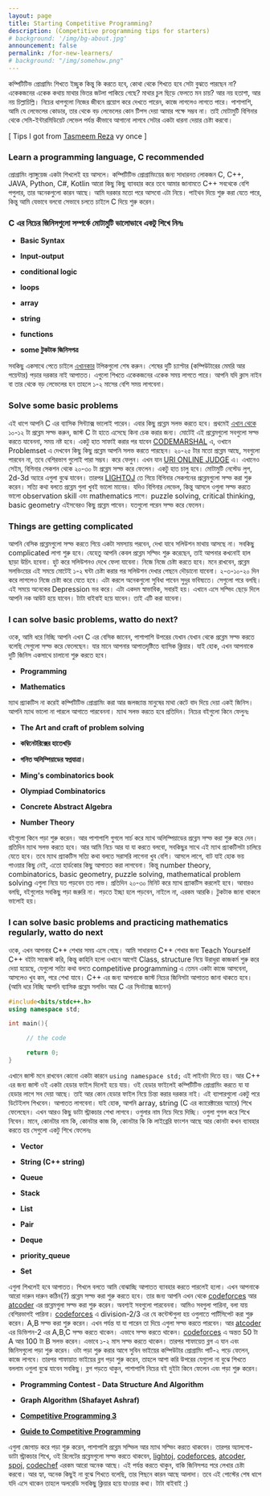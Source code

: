 ```yaml
---
layout: page
title: Starting Competitive Programming?
description: (Competitive programming tips for starters)
# background: '/img/bg-about.jpg'
announcement: false
permalink: /for-new-learners/
# background: "/img/somehow.png"
---
```


কম্পিটিটিভ প্রোগ্রামিং শিখতে ইচ্ছুক কিন্তু কি করতে হবে, কোথা থেকে শিখতে হবে সেটা বুঝতে পারছেন না? একেকজনের একেক কথায় মাথার ভিতর জটলা পাকিয়ে গেছে? মাথার চুল ছিড়ে ফেলতে মন চায়? আর নয় হতাশা, আর নয় চিল্লাচিল্লি। নিচের ধাপগুলো নিজের জীবনে প্রয়োগ করে দেখতে পারেন, কাজে লাগলেও লাগতে পারে। পাশাপাশি, আমি যে লেভেলের কোডার, তার থেকে বড় লেভেলের কোন টিপস দেয়া আমার পক্ষে সম্ভব না। তাই মোটামুটি বিগিনার থেকে সেমি-ইন্টারমিডিয়েট লেভেল পর্যন্ত কীভাবে আগানো লাগবে সেটার একটা ধারনা দেয়ার চেষ্টা করবো।
<br>

[ Tips I got from [Tasmeem Reza](https://www.facebook.com/tasmeem.reza) vy once ]

### Learn a programming language, C recommended

প্রোগ্রামিং ল্যাঙ্গুয়েজ একটা শিখলেই হয় আসলে। কম্পিটিটিভ প্রোগ্রামিংয়ের জন্য সাধারনত লোকজন C, C++, JAVA, Python, C#, Kotlin আরো কিছু কিছু ব্যাবহার করে তবে আমার জানামতে C++ সবথেকে বেশি পপুলার, তার অনেকগুলো কারন আছে। আমি দরকার মতো পরে আসবো এটা নিয়ে। পাইথন দিয়ে শুরু করা যেতে পারে, কিন্তু আমি যেভাবে বলবো সেভাবে চলতে চাইলে C দিয়ে শুরু করেন।

### C এর নিচের জিনিসগুলো সম্পর্কে মোটামুটি ভালোভাবে একটু শিখে নিনঃ

-   **Basic Syntax**

-   **Input-output**

-   **conditional logic**

-   **loops**

-   **array**

-   **string**

-   **functions**

-   **some টুকটাক জিনিসপত্র**

সবকিছু একসাথে পেতে চাইলে [এখানকার](http://cpbook.subeen.com/) টপিকগুলো শেষ করুন। শেষের দুটি চ্যাপ্টার (কম্পিউটারের মেমরি আর পয়েন্টার) পড়ার দরকার নাই আপাতত। এগুলো শিখতে একেকজনের একেক সময় লাগতে পারে। আপনি যদি ক্লাস নাইন বা তার থেকে বড় লেভেলের হন তাহলে ১-২ মাসের বেশি সময় লাগবেনা।

### Solve some basic problems

এই ধাপে আপনি C এর ব্যাসিক সিন্ট্যাক্স ভালোই পারেন। এবার কিছু প্রব্লেম সলভ করতে হবে। প্রথমেই [এখান থেকে](http://cpbook.subeen.com/p/blog-page_11.html) ১০-১২ টা প্রব্লেম সল্ভ করুন, জাস্ট C টা হাতে এসেছে কিনা চেক করার জন্য। মোটেই এই প্রব্লেমগুলো সবগুলো সল্ভ করতে যাবেননা, সময় নষ্ট হবে। একটু হাত সাফাই করার পর যাবেন [CODEMARSHAL](https://algo.codemarshal.org/) এ, ওখানে Problemset এ দেখবেন কিছু কিছু প্রব্লেম আপনি সলভ করতে পারছেন। ২০-২৫ টার মতো প্রব্লেম আছে, সবগুলো পারবেন না, তবে বেশিরভাগ গুলোই পারা সম্ভব। করে ফেলুন। এখন যান [URI ONLINE JUDGE](https://www.urionlinejudge.com.br/) এ। এখানেও সেইম, বিগিনার সেকশন থেকে ২০-৩০ টা প্রব্লেম সল্ভ করে ফেলেন। একটু হাত চালু হবে। মোটামুটি নেস্টেড লুপ, 2d-3d অ্যারে এগুলা বুঝে যাবেন। তারপর [LIGHTOJ](http://lightoj.com/) তে গিয়ে বিগিনার সেকশনের প্রব্লেমগুলো সল্ভ করা শুরু করেন। সত্যি কথা বলতে প্রব্লেম গুলা খুবই ভালো মানের। যদিও বিগিনার লেভেল, কিন্তু আসলে ওগুলা সল্ভ করতে ভালো observation skill এবং mathematics লাগে। puzzle solving, critical thinking, basic geometry এইসবেরও কিছু প্রব্লেম পাবেন। যতগুলো পরেন সল্ভ করে ফেলেন।

### Things are getting complicated

আপনি বেসিক প্রব্লেমগুলো সল্ভ করতে গিয়ে একটা সমস্যায় পরবেন, দেখা যাবে সলিউশন মাথায় আসছে না। সবকিছু complicated লাগা শুরু হবে। যেহেতু আপনি কেবল প্রব্লেম সল্ভিং শুরু করেছেন, তাই আপনার কখনোই হাল ছাড়া উচিৎ হবেনা। হুট করে সলিউশনও দেখে ফেলা যাবেনা। নিজে নিজে চেষ্টা করতে হবে। মনে রাখবেন, প্রব্লেম সলভিংয়ের এই সময়ে মোটেই ১-২ ঘন্টা চেষ্টা করার পর সলিউশন দেখার পেছনে দৌড়ানো যাবেনা। ২-৩-১০-২০ দিন করে লাগলেও নিজে চেষ্টা করে যেতে হবে। এটা করলে অনেকগুলো সুবিধা পাবেন সুদুর ভবিষ্যতে। সেগুলো পরে বলছি। এই সময়ে অনেকের Depression ভর করে। এটা একদম স্বাভাবিক, সবারই হয়। এখানে এসে সল্ভিং ছেড়ে দিলে আপনি নক আউট হয়ে যাবেন। টাটা বাইবাই হয়ে যাবেন। তাই এটি করা যাবেনা।

### I can solve basic problems, watto do next?

ওকে, আমি ধরে নিচ্ছি আপনি এখন C এর বেসিক জানেন, পাশাপাশি উপরের যেখান যেখান থেকে প্রব্লেম সল্ভ করতে বলেছি সেগুলো সল্ভ করে ফেলেছেন। যার মানে আপনার আপাতদৃষ্টিতে ব্যাসিক ক্লিয়ার। যাই হোক, এখন আপনাকে দুটি জিনিস একসাথে চালানো শুরু করতে হবে।

-   **Programming**

-   **Mathematics**

ম্যাথ প্র্যাকটিস না করেই কম্পিটিটিভ প্রোগ্রামিং করা আর জলজ্যান্ত মানুষের মাথা কেটে বাদ দিয়ে দেয়া একই জিনিস। আপনি ম্যাথ ভালো না পারলে আগাতে পারবেননা। ম্যাথ সলভ করতে হবে প্রতিদিন। নিচের বইগুলো কিনে ফেলুনঃ

-   **The Art and craft of problem solving**

-   **কম্বিনেটরিক্সের হাতেখড়ি**

-   **গনিত অলিম্পিয়াডের স্বপ্নযাত্রা।**

-   **Ming's combinatorics book**

-   **Olympiad Combinatorics**

-   **Concrete Abstract Algebra**

-   **Number Theory**

বইগুলো কিনে পড়া শুরু করেন। আর পাশাপাশি গুগলে সার্চ করে ম্যাথ অলিম্পিয়াডের প্রব্লেম সল্ভ করা শুরু করে দেন। প্রতিদিন ম্যাথ সলভ করতে হবে। আর আমি নিচে আর যা যা করতে বলবো, সবকিছুর সাথে এই ম্যাথ প্র্যাকটিসটা চালিয়ে যেতে হবে। তবে ম্যাথ প্র্যাকটিস সত্যি কথা বলতে সরাসরি লাগেনা খুব বেশি। আসলে লাগে, বাট যাই হোক ভয় পাওয়ার কিছু নেই, এতো হার্ডকোর কিছু আপাতত করা লাগবেনা। কিন্তু number theory, combinatorics, basic geometry, puzzle solving, mathematical problem solving এগুলা নিয়ে যত পড়বেন তত লাভ। প্রতিদিন ২০-৩০ মিনিট করে ম্যাথ প্র্যাকটিস করলেই হবে। আবারও বলছি, বইগুলোর সবকিছু পড়া জরুরি না। পড়তে ইচ্ছা হলে পড়বেন, নাইলে না, এরকম আরকি। টুকটাক জানা থাকলে ভালোই হয়।

### I can solve basic problems and practicing mathematics regularly, watto do next

ওকে, এখন আপনার C++ শেখার সময় এসে গেছে। আমি সাধারনত C++ শেখার জন্য Teach Yourself C++ বইটা সাজেস্ট করি, কিন্তু কাহিনি হলো ওখানে আগেই Class, structure নিয়ে উরাধুরা কাজকর্ম শুরু করে দেয়া হয়েছে, যেগুলো সত্যি কথা বলতে competitive programming এ তেমন একটা কাজে আসবেনা, আসলেও খুব কম, পরে শেখা যাবে। C++ এর জন্য আপনাকে জাস্ট নিচের জিনিসটা আপাতত জানা থাকতে হবে। (আমি ধরে নিচ্ছি আপনি ব্যাসিক প্রব্লেম সলভিং আর C এর সিনট্যাক্স জানেন)

```cpp
#include<bits/stdc++.h>
using namespace std;

int main(){

     // the code

     return 0;
}
```

এখানে জাস্ট মনে রাখবেন কোনো একটা কারনে ‍‍`using namespace std;` এই লাইনটা দিতে হয়। আর C++ এর জন্য জাস্ট ওই একটা হেডার ফাইল দিলেই হয়ে যায়। ওই হেডার ফাইলেই কম্পিটিটিভ প্রোগ্রামিং করতে যা যা হেডার লাগে সব দেয়া আছে। তাই আর কোন হেডার ফাইল নিয়ে চিন্তা করার দরকার নাই। এই ব্যাপারগুলো একটু পরে ডিটেইলস শিখবেন। আপাতত লাগবেনা। যাই হোক, আপনি array, string (C এর ক্যারেক্টারের অ্যারে) শিখে ফেলেছেন। এখন আরও কিছু ডাটা স্ট্রাকচার শেখা লাগবে। ওগুলার নাম নিচে দিয়ে দিচ্ছি। ওগুলা গুগল করে শিখে নিবেন। মানে, কোনটার নাম কি, কোনটার কাজ কি, কোনটার কি কি লাইব্রেরি ফাংশন আছে আর কোনটা কখন ব্যাবহার করতে হয় সেগুলো একটু শিখে ফেলেনঃ

-   **Vector**

-   **String (C++ string)**

-   **Queue**

-   **Stack**

-   **List**

-   **Pair**

-   **Deque**

-   **priority_queue**

-   **Set**

এগুলা শিখলেই হবে আপাতত। শিখলে বলতে আমি বোঝাচ্ছি আপাতত ব্যাবহার করতে পারলেই হলো। এখন আপনাকে আরো দারুন দারুন কঠিন(?) প্রব্লেম সল্ভ করা শুরু করতে হবে। তার জন্য আপনি এখন থেকে [codeforces](http://codeforces.com/) আর [atcoder](https://atcoder.jp/) এর প্রব্লেমগুলা সল্ভ করা শুরু করেন। অবশ্যই সবগুলো পারবেননা। আমিও সবগুলা পারিনা, বলা যায় বেশিরভাগই পারিনা। [codeforces](http://codeforces.com/) এ division-2/3 এর যে কন্টেস্টগুলা হয় ওগুলাতে পার্টিসিপেট করা শুরু করেন। A,B সল্ভ করা শুরু করেন। এখন পর্যন্ত যা যা পারেন তা দিয়ে এগুলা সল্ভ করতে পারবেন। আর [atcoder](https://atcoder.jp/) এর ডিভিশন-2 এর A,B,C সল্ভ করতে থাকেন। এভাবে সল্ভ করতে থাকেন। [codeforces](http://codeforces.com/) এ অন্তত 50 টা A আর 100 টা B সলভ করেন। এভাবে ১-২ মাস সল্ভ করতে থাকেন। তারপর শাফায়েত ব্লগ এ যান এবং জিনিসগুলো পড়া শুরু করেন। ওটা পড়া শুরু করার আগে সুবিন ভাইয়ের কম্পিউটার প্রোগ্রামিং পার্ট-২ পড়ে ফেলেন, কাজে লাগবে। তারপর শাফায়াত ভাইয়ের ব্লগ পড়া শুরু করেন, তাহলে আশা করি উপরের যেগুলো না বুঝে শিখতে বললাম ওগুলা বুঝে যাবেন সবকিছু। ব্লগ পড়তে থাকুন, পাশাপাশি নিচের বই দুইটা কিনে ফেলেন এবং পড়া শুরু করেন।

-   **Programming Contest - Data Structure And Algorithm**

-   **Graph Algorithm (Shafayet Ashraf)**

*   **[Competitive Programming 3](/assets/pdf/memonvyftw/cp-3.pdf)**

*   **[Guide to Competitive Programming](/assets/pdf/memonvyftw/guide-t-cp.pdf)**

এগুলা জোগাড় করে পড়া শুরু করেন, পাশাপাশি প্রব্লেম সল্ভিল আর ম্যাথ সল্ভিং করতে থাকবেন। তারপর অ্যালগো-ডাটা স্ট্রাকচার শিখে, ওই রিলেটের প্রব্লেমগুলো সল্ভ করতে থাকবেন, [lightoj](http://lightoj.com/), [codeforces](http://codeforces.com/), [atcoder](https://atcoder.jp/), [spoj](https://www.spoj.com/), [codechef](https://www.codechef.com/) এরকম আরো অনেক আছে। এই পর্যন্ত করতে থাকুন, বাকি জিনিসপত্র পরে লেখার চেষ্টা করবো। আর হ্যা, অনেক কিছুই না বুঝে শিখতে বলেছি, তার পিছনে কারন আছে আলাদা। তবে এই পোস্টের শেষ ধাপে যদি এসে থাকেন তাহলে অলরেডি সবকিছু ক্লিয়ার হয়ে যাওয়ার কথা। টাটা বাইবাই :)

